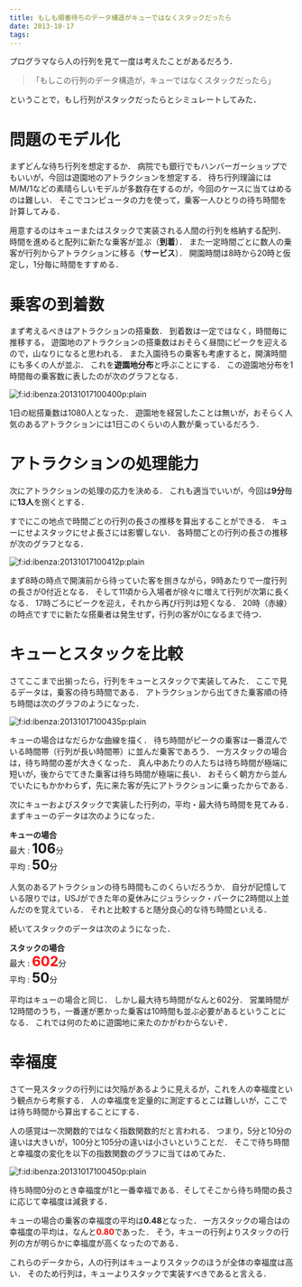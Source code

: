 ```yaml
---
title: もしも順番待ちのデータ構造がキューではなくスタックだったら
date: 2013-10-17
tags: 
---
```


プログラマなら人の行列を見て一度は考えたことがあるだろう．

> 「もしこの行列のデータ構造が，キューではなくスタックだったら」
> 

ということで，もし行列がスタックだったらとシミュレートしてみた．

# 問題のモデル化

まずどんな待ち行列を想定するか．
病院でも銀行でもハンバーガーショップでもいいが，今回は遊園地のアトラクションを想定する．
待ち行列理論にはM/M/1などの素晴らしいモデルが多数存在するのが，今回のケースに当てはめるのは難しい．
そこでコンピュータの力を使って，乗客一人ひとりの待ち時間を計算してみる．

用意するのはキューまたはスタックで実装される人間の行列を格納する配列．
時間を進めると配列に新たな乗客が並ぶ（**到着**）．
また一定時間ごとに数人の乗客が行列からアトラクションに移る（**サービス**）．
開園時間は8時から20時と仮定し，1分毎に時間をすすめる．

# 乗客の到着数

まず考えるべきはアトラクションの搭乗数．
到着数は一定ではなく，時間毎に推移する，
遊園地のアトラクションの搭乗数はおそらく昼間にピークを迎えるので，山なりになると思われる．
また入園待ちの乗客も考慮すると，開演時間にも多くの人が並ぶ．
これを**遊園地分布**と呼ぶことにする．
この遊園地分布を1時間毎の乗客数に表したのが次のグラフとなる．

<span itemscope itemtype="http://schema.org/Photograph"><img src="http://cdn-ak.f.st-hatena.com/images/fotolife/i/ibenza/20131017/20131017100400.png" alt="f:id:ibenza:20131017100400p:plain" title="f:id:ibenza:20131017100400p:plain" class="hatena-fotolife" itemprop="image"></span>

1日の総搭乗数は1080人となった．
遊園地を経営したことは無いが，おそらく人気のあるアトラクションには1日このくらいの人數が乗っているだろう．

# アトラクションの処理能力

次にアトラクションの処理の応力を決める．
これも適当でいいが，今回は<span style="font-weight:bold">9分</span>毎に<span style="font-weight:bold">13人</span>を捌くとする．

すでにこの地点で時間ごとの行列の長さの推移を算出することができる．
キューにせよスタックにせよ長さには影響しない．
各時間ごとの行列の長さの推移が次のグラフとなる．

<span itemscope itemtype="http://schema.org/Photograph"><img src="http://cdn-ak.f.st-hatena.com/images/fotolife/i/ibenza/20131017/20131017100412.png" alt="f:id:ibenza:20131017100412p:plain" title="f:id:ibenza:20131017100412p:plain" class="hatena-fotolife" itemprop="image"></span>

まず8時の時点で開演前から待っていた客を捌きながら，9時あたりで一度行列の長さが0付近となる．
そして11頃から入場者が徐々に増えて行列が次第に長くなる．
17時ごろにピークを迎え，それから再び行列は短くなる．
20時（赤線）の時点ですでに新たな搭乗者は発生せず，行列の客が0になるまで待つ．

# キューとスタックを比較

さてここまで出揃ったら，行列をキューとスタックで実装してみた．
ここで見るデータは，乗客の待ち時間である．
アトラクションから出てきた乗客順の待ち時間は次のグラフのようになった．

<span itemscope itemtype="http://schema.org/Photograph"><img src="http://cdn-ak.f.st-hatena.com/images/fotolife/i/ibenza/20131017/20131017100435.png" alt="f:id:ibenza:20131017100435p:plain" title="f:id:ibenza:20131017100435p:plain" class="hatena-fotolife" itemprop="image"></span>

キューの場合はなだらかな曲線を描く．
待ち時間がピークの乗客は一番混んでいる時間帯（行列が長い時間帯）に並んだ乗客であろう．
一方スタックの場合は，待ち時間の差が大きくなった．
真ん中あたりの人たちは待ち時間が極端に短いが，後からでてきた乗客は待ち時間が極端に長い．
おそらく朝方から並んでいたにもかかわらず，先に来た客が先にアトラクションに乗ったからである．

次にキューおよびスタックで実装した行列の，平均・最大待ち時間を見てみる．
まずキューのデータは次のようになった．

<span style="font-weight:bold">キューの場合</span><br />
最大 : <span style="font-size:24px;font-weight:bold">106</span>分<br />
平均 : <span style="font-size:24px;font-weight:bold">50</span>分

人気のあるアトラクションの待ち時間もこのくらいだろうか．
自分が記憶している限りでは，USJができた年の夏休みにジュラシック・パークに2時間以上並んだのを覚えている．
それと比較すると随分良心的な待ち時間といえる．

続いてスタックのデータは次のようになった．

<span style="font-weight:bold">スタックの場合</span><br />
最大 : <span style="font-size:24px;font-weight:bold;color:red">602</span>分<br />
平均 : <span style="font-size:24px;font-weight:bold;">50</span>分

平均はキューの場合と同じ．
しかし最大待ち時間がなんと602分．
営業時間が12時間のうち，一番運が悪かった乗客は10時間も並ぶ必要があるということになる．
これでは何のために遊園地に来たのかがわからないぞ．

# 幸福度

さて一見スタックの行列には欠陥があるように見えるが，これを人の幸福度という観点から考察する．
人の幸福度を定量的に測定するとこは難しいが，ここでは待ち時間から算出することにする．

人の感覚は一次関数的ではなく指数関数的だと言われる．
つまり，5分と10分の違いは大きいが，100分と105分の違いは小さいということだ．
そこで待ち時間と幸福度の変化を以下の指数関数のグラフに当てはめてみた．

<span itemscope itemtype="http://schema.org/Photograph"><img src="http://cdn-ak.f.st-hatena.com/images/fotolife/i/ibenza/20131017/20131017100450.png" alt="f:id:ibenza:20131017100450p:plain" title="f:id:ibenza:20131017100450p:plain" class="hatena-fotolife" itemprop="image"></span>

待ち時間0分のとき幸福度が1と一番幸福である．そしてそこから待ち時間の長さに応じて幸福度は減衰する．

キューの場合の乗客の幸福度の平均は<span style="font-weight:bold">0.48</span>となった．
一方スタックの場合はの幸福度の平均は，なんと<span style="font-weight:bold;color:red">0.80</span>であった．
そう，キューの行列よりスタックの行列の方が明らかに幸福度が高くなったのである．

これらのデータから，人の行列はキューよりスタックのほうが全体の幸福度は高い．
そのため行列は，キューよりスタックで実装すべきであると言える．

